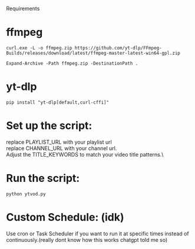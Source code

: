 Requirements    

# ffmpeg 
```curl.exe -L -o ffmpeg.zip https://github.com/yt-dlp/FFmpeg-Builds/releases/download/latest/ffmpeg-master-latest-win64-gpl.zip```

```Expand-Archive -Path ffmpeg.zip -DestinationPath .```

# yt-dlp
```pip install "yt-dlp[default,curl-cffi]"```


# Set up the script:
replace PLAYLIST_URL with your playlist url\
replace CHANNEL_URL with your channel url.\
Adjust the TITLE_KEYWORDS to match your video title patterns.\

# Run the script:
```python ytvod.py```

# Custom Schedule: (idk)
Use cron or Task Scheduler if you want to run it at specific times instead of continuously.(really dont know how this works chatgpt told me so)